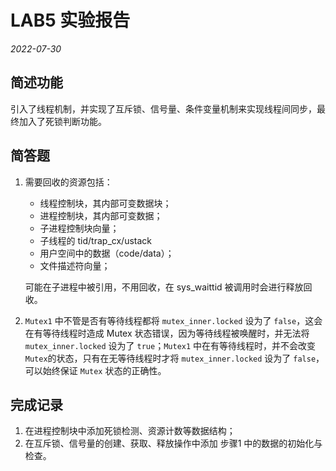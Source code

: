 # LAB5 实验报告
*2022-07-30*

## 简述功能
引入了线程机制，并实现了互斥锁、信号量、条件变量机制来实现线程间同步，最终加入了死锁判断功能。

## 简答题
1. 需要回收的资源包括：
    * 线程控制块，其内部可变数据块；
    * 进程控制块，其内部可变数据；
    * 子进程控制块向量；
    * 子线程的 tid/trap_cx/ustack
    * 用户空间中的数据（code/data）；
    * 文件描述符向量；
    
    可能在子进程中被引用，不用回收，在 sys_waittid 被调用时会进行释放回收。

2. `Mutex1` 中不管是否有等待线程都将 `mutex_inner.locked` 设为了 `false`，这会在有等待线程时造成 Mutex 状态错误，因为等待线程被唤醒时，并无法将 `mutex_inner.locked` 设为了 `true`；`Mutex1` 中在有等待线程时，并不会改变 `Mutex`的状态，只有在无等待线程时才将 `mutex_inner.locked` 设为了 `false`，可以始终保证 `Mutex` 状态的正确性。

## 完成记录
1. 在进程控制块中添加死锁检测、资源计数等数据结构；
2. 在互斥锁、信号量的创建、获取、释放操作中添加 步骤1 中的数据的初始化与检查。
